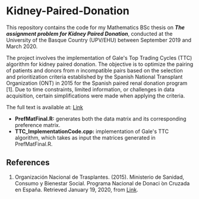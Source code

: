 # Kidney-Paired-Donation
This repository contains the code for my Mathematics BSc thesis on ***The assignment problem for Kidney Paired Donation***, conducted at the University of the Basque Country (UPV/EHU) between September 2019 and March 2020.

The project involves the implementation of Gale's Top Trading Cycles (TTC) algorithm for kidney paired donation. The objective is to optimize the pairing of patients and donors from *n* incompatible pairs based on the selection and prioritization criteria established by the Spanish National Transplant Organization (ONT) in 2015 for the Spanish paired renal donation program [1]. Due to time constraints, limited information, or challenges in data acquisition, certain simplifications were made when applying the criteria.

The full text is available at: [Link](https://addi.ehu.es/handle/10810/49108)


- **PrefMatFinal.R:** generates both the data matrix and its corresponding preference matrix.
- **TTC_ImplementationCode.cpp:** implementation of Gale's TTC algorithm, which takes as input the matrices generated in PrefMatFinal.R.


## References
1. Organización Nacional de Trasplantes. (2015). Ministerio de Sanidad, Consumo y Bienestar Social. Programa Nacional de Donaci ́on Cruzada en España. Retrieved January 19, 2020, from [Link](http://www.ont.es/infesp/DocumentosDeConsenso/Programa%20Donaci%C3%B3n%20Renal%20Cruzadaactualizaci%C3%B3n25062015.pdf).
